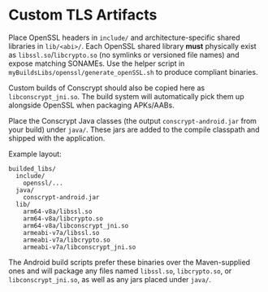 # Custom TLS Artifacts

Place OpenSSL headers in `include/` and architecture-specific shared libraries in `lib/<abi>/`.
Each OpenSSL shared library **must** physically exist as `libssl.so`/`libcrypto.so` (no symlinks or versioned
file names) and expose matching SONAMEs. Use the helper script in `myBuildsLibs/openssl/generate_openSSL.sh`
to produce compliant binaries.

Custom builds of Conscrypt should also be copied here as `libconscrypt_jni.so`. The build system
will automatically pick them up alongside OpenSSL when packaging APKs/AABs.

Place the Conscrypt Java classes (the output `conscrypt-android.jar` from your build) under
`java/`. These jars are added to the compile classpath and shipped with the application.

Example layout:

```
builded_libs/
  include/
    openssl/...
  java/
    conscrypt-android.jar
  lib/
    arm64-v8a/libssl.so
    arm64-v8a/libcrypto.so
    arm64-v8a/libconscrypt_jni.so
    armeabi-v7a/libssl.so
    armeabi-v7a/libcrypto.so
    armeabi-v7a/libconscrypt_jni.so
```

The Android build scripts prefer these binaries over the Maven-supplied ones and will package any files named `libssl.so`, `libcrypto.so`, or `libconscrypt_jni.so`, as well as any jars placed under `java/`.
